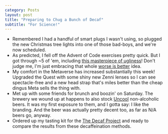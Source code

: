 ```yaml
---
category: Posts
layout: post
title: "Preparing to Chug a Bunch of Decaf"
subtitle: "For Science!"
---
```

- Remembered I had a handful of smart plugs I wasn't using, so plugged the new Christmas tree lights into one of those bad-boys, and we're now scheduled.
- As predicted, I fell off the Advent of Code exercises pretty quick. But I got through ~5 of 'em, including [this masterpiece of ugliness](https://github.com/leeourand/AOC2024/blob/main/day03/day03.go)! Don't judge me, I'm just embracing that whole [worse is better](https://en.wikipedia.org/wiki/Worse_is_better) idea.
- My comfort in the Metaverse has increased substantially this week! Upgraded the Quest with some shiny new Zenni lenses so I can see spectacle-free and a new head strap that's miles better than the cheap dingus Meta sells the thing with.
- Met up with some friends for brunch and boozin' on Saturday. The brewery we wound up at happens to also stock [Uncool](https://drinkuncool.com) non-alcoholic beers. It was my first exposure to them, and I gotta say: I like the branding. And the beer was actually pretty decent too, as far as N/A beers go, anyway.
- Ordered up my tasting kit for the [The Decaf Project](https://www.thedecafproject.com) and ready to compare the results from these decaffeination methods.
